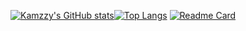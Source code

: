 [![Kamzzy's GitHub stats](https://github-readme-stats.vercel.app/api?username=kamzzy&theme=algolia&count_private=true&show_icons=true)![Top Langs](https://github-readme-stats.vercel.app/api/top-langs/?username=kamzzy&layout=compact&langs_count=7)](https://github.com/kamzzy/README.md)
[![Readme Card](https://github-readme-stats.vercel.app/api/pin/?username=kamzzy&repo=leaderboardApp)](https://github.com/kamzzy/leaderboardApp/README.md)
